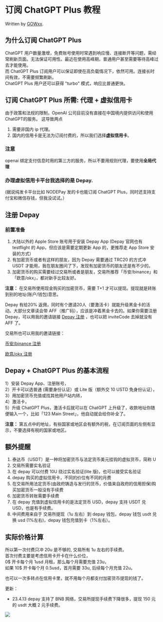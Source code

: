 # 订阅 ChatGPT Plus 教程

Written by [GOWxx](https://github.com/GOWxx).

## 为什么订阅 ChatGPT Plus

ChatGPT 用户数量激增，免费账号使用时常遇到响应慢、连接断开等问题，需经常刷新页面。无法保证可用性。最近在使用高峰期，普通用户甚至需要等待高峰过去才能使用。\
而 ChatGPT Plus 订阅用户可以保证即使在高负载情况下，依然可用。连接长时间有效，不需要频繁刷新。\
ChatGPT Plus 用户还可以获得 "turbo" 模式，响应比普通更快。

## 订阅 ChatGPT Plus 所需: 代理 + 虚拟信用卡

由于政策和法规的限制，OpenAI 公司目前没有直接在中国境内提供访问和使用ChatGPT的服务。
这导致两点

1. 需要非国内 ip 代理。
2. 国内的信用卡是无法为订阅付费的，所以我们选择**虚拟信用卡**。

### **注意**

openai 绑定支付信息时用的第三方的服务，所以不要用规则代理，要使用**全局代理**


### 办理**虚拟信用卡**平台我选择的是 Depay.

(据说纯发卡平台比如 NODEPay 发的卡也能订阅 ChatGPT Plus，同时还支持支付宝和微信存钱，但我没试试。）

## 注册 Depay

### 前置准备

1. 大陆以外的 Apple Store 账号用于安装 Depay App (Depay 官网也有 testflight 的 App，但应该是需要定期更新 App 的，更推荐走 App Store 安装的方式）
2. 有加密货币或者有这样的朋友，因为 Depay 需要通过 TRC20 的方式冲 USDT 才能用，我在朋友圈问了下，发现有加密货币的朋友还是有不少的。
3. 加密货币的购买需要经过交易所或者是朋友，交易所推荐「币安/binance」和「欧意/okx」，都对新手比较友好。

**注意：**
在交易所使用现金购买的加密货币，需要 T+1 才可以提现。提现就是转账到别的地址(账户/钱包)意思。

Depay 有给20% 返佣，同时有个邀请20人（要激活卡）就能升级黑金卡的活动。大部分文章读会带 AFF（推广码），应该是冲着黑金卡去的。如果你需要注册 Depay，可以用我的邀请链接 [Depay 注册]( https://depay.depay.one/web-app/register-h5?invitCode=458611&lang=zh-cn)
，也可以把 inviteCode 去掉就没有 AFF 了。

交易所也可以用我的邀请链接：


[币安/binance 注册](https://www.binance.com/zh-CN/activity/referral-entry/CPA?fromActivityPage=true&ref=CPA_0068AGIOPX)


[欧意/okx 注册](https://www.cnouyi.care/join/90660275)

## Depay + ChatGPT Plus 的基本流程

1）安装 Depay App、注册账号，\
2）开卡可以选普通 (需要身份认证）或 Lite 版（额外交 10 USTD 免身份认证），\
3）用加密货币充值或找其他用户站内转，\
4）激活卡，\
5）升级 ChatGPT Plus，激活卡后就可以在 ChatGPT 上升级了，收款地址你随便输入一个，比如「123 Main Street」，他自动就会给你补全了。

**注意：**
第五点中的地址，有些国家或地区会有额外的税，在订阅页面的左侧有显示，不要选择有税的国家或地区。

## 额外提醒

1. 泰达币（USDT）是一种将加密货币与法定货币美元挂钩的虚拟货币，简称 U
2. 交易所需要实名验证
3. 在 depay 可以付费 10U 绕过实名验证(lite 版)，也可以接受实名验证
4. depay 购买的虚拟信用卡，不同的价位有不同的月费
5. 在交易所用法定货币(由政府铸造与发行的货币，价值来自政府的信用担保)购买加密货币一般没有手续费
6. 加密货币转账需要手续费
7. 在 depay 充值到虚拟信用卡的是法定货币 USD，depay 支持 USDT 兑 USD，也是有手续费。
8. 中间费用来自于 交易所提现（1u 左右）到 depay 钱包，depay 钱包 usdt 兑换 usd (1%左右)，depay 钱包充值到卡（1%左右）。


## 实际价格计算
所以第一次付费只冲 20u 是不够的, 交易所有 1u 左右的手续费。\
首次付费主要是考虑信用卡开卡在什么价位，\
0$ 开卡每个月 1usd 月租，那么每个月需要充值 23u，\
如果 10$ 开卡每个月 0.5usd，首月需要 33u, 后续每个月充值 22u。

也可以一次多转点在信用卡里，就不用每个月都支付加密货币提现的钱了。

更新：
- 23.4.13 depay 支持了 BNB 网络，交易所提现手续费下降很多，提现 150 元的 usdt 大概 2 元手续费。

![](chrome-extension://mapjgeachilmcbbokkgcbgpbakaaeehi/assets/check.svg)
